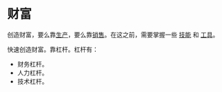 # 财富
创造财富，要么靠[生产](./3-make/readme.md)，要么靠[销售](./5-sale/readme.md)。在这之前，需要掌握一些 [技能](./1-skill/readme.md) 和 [工具](./2-tool/readme.md)。

快速创造财富。靠杠杆。杠杆有：
* 财务杠杆。
* 人力杠杆。
* 技术杠杆。

